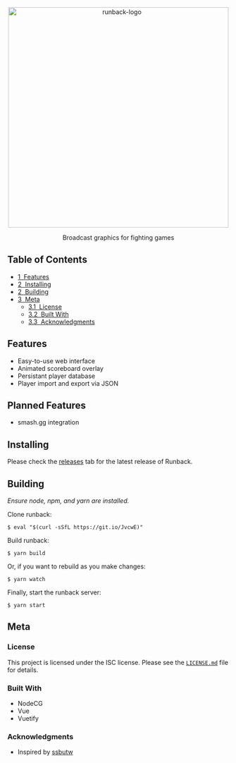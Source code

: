 <div align=center>
  <img src="https://i.imgur.com/9E1mdCY.png" alt="runback-logo" width="500">
  <p>
    Broadcast graphics for fighting games
  </p>
</div>

## Table of Contents
* [1&nbsp;&nbsp;Features](#features)
* [2&nbsp;&nbsp;Installing](#installing)
* [2&nbsp;&nbsp;Building](#building)
* [3&nbsp;&nbsp;Meta](#meta)
  * [3.1&nbsp;&nbsp;License](#license)
  * [3.2&nbsp;&nbsp;Built With](#built-with)
  * [3.3&nbsp;&nbsp;Acknowledgments](#acknowledgements)

## Features
  * Easy-to-use web interface
  * Animated scoreboard overlay
  * Persistant player database
  * Player import and export via JSON

## Planned Features
  * smash.gg integration

## Installing
Please check the [releases](https://github.com/opeik/runback/releases) tab for
the latest release of Runback.

## Building
*Ensure node, npm, and yarn are installed.*

Clone runback:
```
$ eval "$(curl -sSfL https://git.io/JvcwE)"
```
Build runback:
```
$ yarn build
```
Or, if you want to rebuild as you make changes:
```
$ yarn watch
```
Finally, start the runback server:
```
$ yarn start
```

## Meta
### License
This project is licensed under the ISC license. Please see the [`LICENSE.md`](LICENSE.md)
file for details.

### Built With
* NodeCG
* Vue
* Vuetify

### Acknowledgments
* Inspired by [ssbutw](https://github.com/crs38c28/ssbutw)

